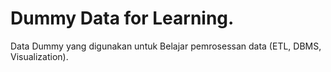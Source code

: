 # Dummy Data for Learning.
Data Dummy yang digunakan untuk Belajar pemrosessan data (ETL, DBMS, Visualization).
